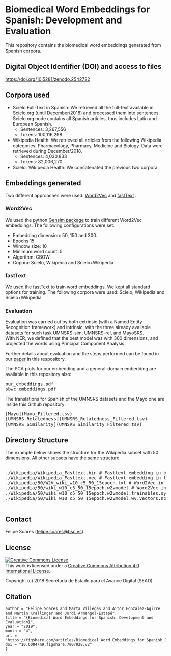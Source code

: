 # Biomedical Word Embeddings for Spanish: Development and Evaluation

This repository contains the biomedical word embeddings generated from Spanish corpora.

## Digital Object Identifier (DOI) and access to files

https://doi.org/10.5281/zenodo.2542722

## Corpora used

* Scielo Full-Text in Spanish: We retrieved all the full-text available in Scielo.org (until December/2018) and processed them into sentences. Scielo.org node contains all Spanish articles, thus includes Latin and European Spanish.
  * Sentences: 3,267,556
  * Tokens: 100,116,298
* Wikipedia Health: We retrieved all articles from the following Wikipedia categories: Pharmacology, Pharmacy, Medicine and Biology. Data were retrieved during December/2018.
  * Sentences: 4,030,833
  * Tokens: 82,006,270
* Scielo+Wikipedia Health: We concatenated the previous two corpora.

## Embeddings generated

Two different approaches were used: [Word2Vec](https://github.com/tmikolov/word2vec) and [fastText](https://fasttext.cc/) .

### Word2Vec

We used the python [Gensim package](https://radimrehurek.com/gensim/index.html) to train different Word2Vec embeddings.
The following configurations were set:
* Embedding dimension: 50, 150 and 300.
* Epochs 15
* Window size: 10
* Minimum word count: 5
* Algorithm: CBOW
* Copora: Scielo, Wikipedia and Scielo+Wikipedia

### fastText

We used the [fastText](https://fasttext.cc/) to train word embeddings.
We kept all standard options for training.
The following corpora were used: Scielo, Wikipedia and Scielo+Wikipedia

### Evaluation

Evaluation was carried out by both extrinsic (with a Named Entity Recognition framework) and intrinsic, with the three already available datasets for such task UMNSRS-sim, UMNSRS-rel, and MayoSRS.  
With NER, we defined that the best model was with 300 dimensions, and projected the words using Principal Component Analysis.

Further details about evaluation and the steps performed can be found in our [paper](Biomedical_Word_Embeddings_for_Spanish__Development_and_Evaluation.pdf) in this respository.

The PCA plots for our embedding and a general-domain embedding are available in this repository also:
<pre>
our_embeddings.pdf
sbwc_embeddings.pdf
</pre>

The translations for Spanish of the UMNSRS datasets and the Mayo one are inside this Github repository:
<pre>
[Mayo](Mayo_Filtered.tsv)
[UMNSRS Relatedness](UMNSRS_Relatedness_Filtered.tsv)
[UMNSRS Similarity](UMNSRS_Similarity_Filtered.tsv)
</pre>

## Directory Structure

The example below shows the structure for the Wikipedia subset with 50 dimensions. All other subsets have the same structure
<pre>

./Wikipedia/Wikipedia_Fasttext.bin # Fasttext embedding in binary file
./Wikipedia/Wikipedia_Fasttext.vec # Fasttext embedding in text file
./Wikipedia/50/W2V_wiki_w10_c5_50_15epoch.txt # Word2Vec in text file
./Wikipedia/50/wiki_w10_c5_50_15epoch.w2vmodel # Word2Vec in gensim file
./Wikipedia/50/wiki_w10_c5_50_15epoch.w2vmodel.trainables.syn1neg.npy # Word2Vec in gensim file
./Wikipedia/50/wiki_w10_c5_50_15epoch.w2vmodel.wv.vectors.npy # Word2Vec in gensim file

</pre>

## Contact

Felipe Soares (felipe.soares@bsc.es)

## License

<a rel="license" href="http://creativecommons.org/licenses/by/4.0/"><img alt="Creative Commons License" style="border-width:0" src="https://i.creativecommons.org/l/by/4.0/88x31.png" /></a><br />This work is licensed under a <a rel="license" href="http://creativecommons.org/licenses/by/4.0/">Creative Commons Attribution 4.0 International License</a>.

Copyright (c) 2018 Secretaría de Estado para el Avance Digital (SEAD)

## Citation

```@article{Soares2019,
author = "Felipe Soares and Marta Villegas and Aitor Gonzalez-Agirre and Martin Krallinger and Jordi Armengol-Estapé",
title = "{Biomedical Word Embeddings for Spanish: Development and Evaluation}",
year = "2019",
month = "4",
url = "https://figshare.com/articles/Biomedical_Word_Embeddings_for_Spanish_Development_and_Evaluation/7807928",
doi = "10.6084/m9.figshare.7807928.v2"
}
```
